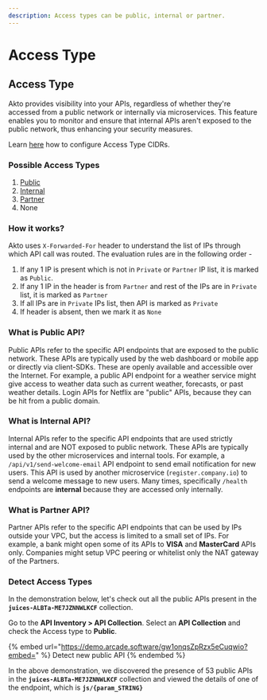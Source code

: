 ```yaml
---
description: Access types can be public, internal or partner.
---
```


# Access Type

## Access Type

Akto provides visibility into your APIs, regardless of whether they're accessed from a public network or internally via microservices. This feature enables you to monitor and ensure that internal APIs aren't exposed to the public network, thus enhancing your security measures.

Learn [here](../how-to/configure-access-types.md) how to configure Access Type CIDRs.&#x20;

### Possible Access Types

1. [Public](access-type.md#what-is-public-api)
2. [Internal](access-type.md#what-is-internal-api)
3. [Partner](access-type.md#what-is-partner-api)
4. None

### How it works?

Akto uses `X-Forwarded-For` header to understand the list of IPs through which API call was routed. The evaluation rules are in the following order -&#x20;

1. If any 1 IP is present which is not in `Private` or `Partner` IP list, it is marked as `Public`.&#x20;
2. If any 1 IP in the header is from `Partner` and rest of the IPs are in `Private` list, it is marked as `Partner`
3. If all IPs are in `Private` IPs list, then API is marked as `Private`
4. If header is absent, then we mark it as `None`

### What is Public API?

Public APIs refer to the specific API endpoints that are exposed to the public network. These APIs are typically used by the web dashboard or mobile app or directly via client-SDKs.  These are openly available and accessible over the Internet. For example, a public API endpoint for a weather service might give access to weather data such as current weather, forecasts, or past weather details. Login APIs for Netflix are "public" APIs, because they can be hit from a public domain.&#x20;

### What is Internal API?

Internal APIs refer to the specific API endpoints that are used strictly internal and are NOT exposed to public network. These APIs are typically used by the other microservices and internal tools. For example, a `/api/v1/send-welcome-email` API endpoint to send email notification for new users. This API is used by another microservice (`register.company.io`) to send a welcome message to new users. Many times, specifically `/health` endpoints are **internal** because they are accessed only internally.&#x20;

### What is Partner API?

Partner APIs refer to the specific API endpoints that can be used by IPs outside your VPC, but the access is limited to a small set of IPs. For example, a bank might open some of its APIs to **VISA** and **MasterCard** APIs only. Companies might setup VPC peering or whitelist only the NAT gateway of the Partners.&#x20;



### Detect Access Types

In the demonstration below, let's check out all the public APIs present in the **`juices-ALBTa-ME7JZNNWLKCF`** collection.

Go to the **API Inventory > API Collection**. Select an **API Collection** and check the Access type to **Public**.

{% embed url="https://demo.arcade.software/gw1onqsZpRzx5eCuqwio?embed=" %}
Detect new public API
{% endembed %}

In the above demonstration, we discovered the presence of 53 public APIs in the **`juices-ALBTa-ME7JZNNWLKCF`** collection and viewed the details of one of the endpoint, which is **`js/{param_STRING}`**
